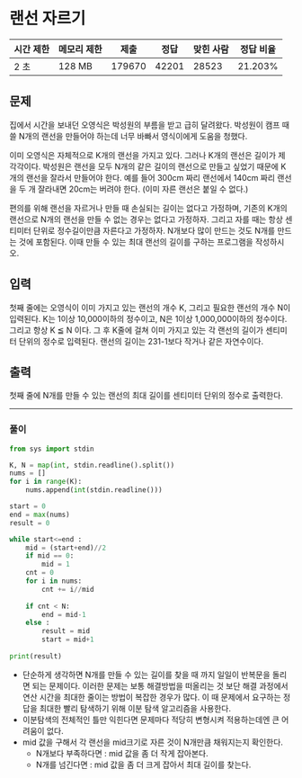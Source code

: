 # 랜선 자르기

| 시간 제한 | 메모리 제한 | 제출 | 정답 | 맞힌 사람 | 정답 비율 |
| --- | --- | --- | --- | --- | --- |
| 2 초 | 128 MB | 179670 | 42201 | 28523 | 21.203% |

## 문제

집에서 시간을 보내던 오영식은 박성원의 부름을 받고 급히 달려왔다. 박성원이 캠프 때 쓸 N개의 랜선을 만들어야 하는데 너무 바빠서 영식이에게 도움을 청했다.

이미 오영식은 자체적으로 K개의 랜선을 가지고 있다. 그러나 K개의 랜선은 길이가 제각각이다. 박성원은 랜선을 모두 N개의 같은 길이의 랜선으로 만들고 싶었기 때문에 K개의 랜선을 잘라서 만들어야 한다. 예를 들어 300cm 짜리 랜선에서 140cm 짜리 랜선을 두 개 잘라내면 20cm는 버려야 한다. (이미 자른 랜선은 붙일 수 없다.)

편의를 위해 랜선을 자르거나 만들 때 손실되는 길이는 없다고 가정하며, 기존의 K개의 랜선으로 N개의 랜선을 만들 수 없는 경우는 없다고 가정하자. 그리고 자를 때는 항상 센티미터 단위로 정수길이만큼 자른다고 가정하자. N개보다 많이 만드는 것도 N개를 만드는 것에 포함된다. 이때 만들 수 있는 최대 랜선의 길이를 구하는 프로그램을 작성하시오.

## 입력

첫째 줄에는 오영식이 이미 가지고 있는 랜선의 개수 K, 그리고 필요한 랜선의 개수 N이 입력된다. K는 1이상 10,000이하의 정수이고, N은 1이상 1,000,000이하의 정수이다. 그리고 항상 K ≦ N 이다. 그 후 K줄에 걸쳐 이미 가지고 있는 각 랜선의 길이가 센티미터 단위의 정수로 입력된다. 랜선의 길이는 231-1보다 작거나 같은 자연수이다.

## 출력

첫째 줄에 N개를 만들 수 있는 랜선의 최대 길이를 센티미터 단위의 정수로 출력한다.

---

### 풀이

```python
from sys import stdin 

K, N = map(int, stdin.readline().split())
nums = []
for i in range(K):
    nums.append(int(stdin.readline()))

start = 0
end = max(nums)
result = 0

while start<=end :
    mid = (start+end)//2
    if mid == 0:
        mid = 1
    cnt = 0
    for i in nums:
        cnt += i//mid
    
    if cnt < N:
        end = mid-1
    else :
        result = mid 
        start = mid+1
    
print(result)
```

- 단순하게 생각하면 N개를 만들 수 있는 길이를 찾을 때 까지 일일이 반복문을 돌리면 되는 문제이다. 이러한 문제는 보통 해결방법을 떠올리는 것 보단 해결 과정에서 연산 시간을 최대한 줄이는 방법이 복잡한 경우가 많다. 이 때 문제에서 요구하는 정답을 최대한 빨리 탐색하기 위해 이분 탐색 알고리즘을 사용한다.
- 이분탐색의 전체적인 틀만 익힌다면 문제마다 적당히 변형시켜 적용하는데엔 큰 어려움이 없다.
- mid 값을 구해서 각 랜선을 mid크기로 자른 것이 N개만큼 채워지는지 확인한다.
    - N개보다 부족하다면 : mid 값을 좀 더 작게 잡아본다.
    - N개를 넘긴다면 : mid 값을 좀 더 크게 잡아서 최대 길이를 찾는다.
